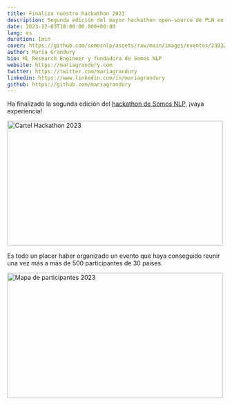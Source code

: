 ```yaml
---
title: Finaliza nuestro hackathon 2023
description: Segunda edición del mayor hackathon open-source de PLN en español con más de 500 participantes y 5000 visualizaciones de los eventos
date: 2023-12-03T18:00:00.000+00:00
lang: es
duration: 1min
cover: https://github.com/somosnlp/assets/raw/main/images/eventos/230320_hackathon_llms_fecha_extendida.jpg
author: María Grandury
bio: ML Research Engineer y fundadora de Somos NLP
website: https://mariagrandury.com
twitter: https://twitter.com/mariagrandury
linkedin: https://www.linkedin.com/in/mariagrandury
github: https://github.com/mariagrandury
---
```


Ha finalizado la segunda edición del [hackathon de Somos NLP](https://somosnlp.org/hackathon), ¡vaya experiencia!

<div class="flex justify-center">
    <img src="https://github.com/somosnlp/assets/raw/main/images/eventos/230320_hackathon_llms_fecha_extendida.jpg" alt="Cartel Hackathon 2023" width="500" height="289.71"/>
</div>

Es todo un placer haber organizado un evento que haya conseguido reunir una vez más a más de 500 participantes de 30 países.

<div class="flex justify-center">
    <img src="https://somosnlp.github.io/assets/images/asistentes_hackathon_mapa.png" alt="Mapa de participantes 2023" width="500" height="289.71"/>
</div>
